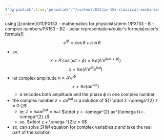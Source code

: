 ```yaml
---
{"dg-publish":true,"permalink":"/content/011/px-155-classical-mechanics-and-special-reltivity/classical-mechanics/px-155-d-simple-harmonic-motion/px-155-d6-shm-and-complex-exponentials/","created":"2024-10-01T18:27:09.660+01:00","updated":"2024-11-26T19:55:55.165+00:00"}
---
```


using [[content/011/PX153 - mathematics for physicists/term 1/PX153 - B - complex numbers/PX153 - B2 - polar representation#euler's formula\|euler's formula]]
$$e^{i\theta}=\cos\theta+i\sin\theta$$
- so, $$x=A' \cos{(\omega t+\phi)}= \mathbb Re(A'e^{i(\omega t + \phi)})$$
$$x=\mathbb{R}e(A'e^{i\theta}e^{i\omega t})$$
- let complex amplitude $a=A'e^{i\phi}$
$$x=\mathbb{R}e(ae^{i\omega t})$$
	- $a$ encodes both amplitude and the phase $\phi$ in one complex number
- the complex number $z=ae^{i\omega t}$ is a solution of ${} \ddot z +\omega^{2} z = 0 {}$
	- ie: $\dot z =  i \omega ae^{i\omega t}=i\omega z$
		$\ddot z = -\omega^{2} ae^{i\omega t}=-\omega^{2} z$
	- so, $\ddot z + \omega ^{2}z = 0$
- so, can solve $SHM$ equation for complex variables $z$ and take the real part of the solution